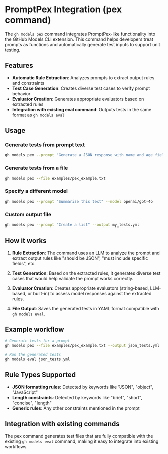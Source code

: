 # PromptPex Integration (pex command)

The `gh models pex` command integrates PromptPex-like functionality into the GitHub Models CLI extension. This command helps developers treat prompts as functions and automatically generate test inputs to support unit testing.

## Features

- **Automatic Rule Extraction**: Analyzes prompts to extract output rules and constraints
- **Test Case Generation**: Creates diverse test cases to verify prompt behavior
- **Evaluator Creation**: Generates appropriate evaluators based on extracted rules
- **Integration with existing eval command**: Outputs tests in the same format as `gh models eval`

## Usage

### Generate tests from prompt text
```bash
gh models pex --prompt "Generate a JSON response with name and age fields"
```

### Generate tests from a file
```bash
gh models pex --file examples/pex_example.txt
```

### Specify a different model
```bash
gh models pex --prompt "Summarize this text" --model openai/gpt-4o
```

### Custom output file
```bash
gh models pex --prompt "Create a list" --output my_tests.yml
```

## How it works

1. **Rule Extraction**: The command uses an LLM to analyze the prompt and extract output rules like "should be JSON", "must include specific fields", etc.

2. **Test Generation**: Based on the extracted rules, it generates diverse test cases that would help validate the prompt works correctly.

3. **Evaluator Creation**: Creates appropriate evaluators (string-based, LLM-based, or built-in) to assess model responses against the extracted rules.

4. **File Output**: Saves the generated tests in YAML format compatible with `gh models eval`.

## Example workflow

```bash
# Generate tests for a prompt
gh models pex --file examples/pex_example.txt --output json_tests.yml

# Run the generated tests
gh models eval json_tests.yml
```

## Rule Types Supported

- **JSON formatting rules**: Detected by keywords like "JSON", "object", "JavaScript"
- **Length constraints**: Detected by keywords like "brief", "short", "concise", "length"
- **Generic rules**: Any other constraints mentioned in the prompt

## Integration with existing commands

The pex command generates test files that are fully compatible with the existing `gh models eval` command, making it easy to integrate into existing workflows.